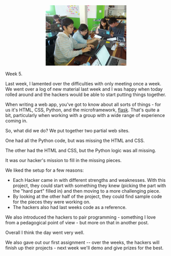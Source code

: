<!--
.. title: Hacking Sessions - putting it all together
.. slug: 2013-11-16-hacking-sessions-5.md
.. date: 2013-11-16
.. type: text
-->


<div align="center">
<a href="/img/pairprog.jpg" rel="lightbox">
  <img width="50%" src="/img/pairprog.jpg" class="" alt="" />
</a> 
</div>

Week 5.

Last week, I lamented over the difficulties with only meeting once a
week. We went over a log of new material last week and I was happy
when today rolled around and the hackers would be able to start
putting things together.

When writing a web app, you've got to know about all sorts of things -
for us it's HTML, CSS, Python, and the microframework,
[flask](http://flask.pocoo.org). That's quite a bit, particularly when
working with a group with a wide range of experience coming in.

So, what did we do? We put together two partial web sites.

One had all the Python code, but was missing the HTML and CSS.

The other had the HTML and CSS, but the Python logic was all missing.

It was our hacker's mission to fill in the missing pieces.

We liked the setup for a few reasons:

 * Each Hacker came in with different strengths and weaknesses. With this project, they could start with something they knew (picking the part with the "hard part" filled in) and then moving to a more challenging piece.
 * By looking at the other half of the project, they could find sample code for the pieces they were working on.
 * The hackers also had last weeks code as a reference.

We also introduced the hackers to pair programming - something I love
from a pedagogical point of view - but more on that in another post.

Overall I think the day went very well.

We also gave out our first assignment -- over the weeks, the hackers
will finish up their projects - next week we'll demo and give prizes
for the best.
